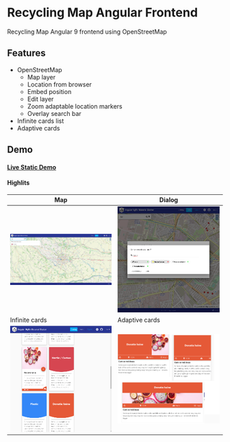 # Recycling Map Angular Frontend
Recycling Map Angular 9 frontend using OpenStreetMap

## Features
- OpenStreetMap
  - Map layer
  - Location from browser
  - Embed position
  - Edit layer
  - Zoom adaptable location markers
  - Overlay search bar
- Infinite cards list
- Adaptive cards

## Demo 

#### [Live Static Demo](http://recycle-map.s3-website.eu-central-1.amazonaws.com/v1/index.html)

#### Highlits

Map | Dialog
--- | ---
![map](https://github.com/raducrs/recycle-map-angular-frontend/blob/main/meta-assets/map.png) | ![search-recycle](https://github.com/raducrs/recycle-map-angular-frontend/blob/main/meta-assets/search-recycle.png)
Infinite cards | Adaptive cards
![cards](https://github.com/raducrs/recycle-map-angular-frontend/blob/main/meta-assets/cards.png) | ![cards2](https://github.com/raducrs/recycle-map-angular-frontend/blob/main/meta-assets/cards2.png)


